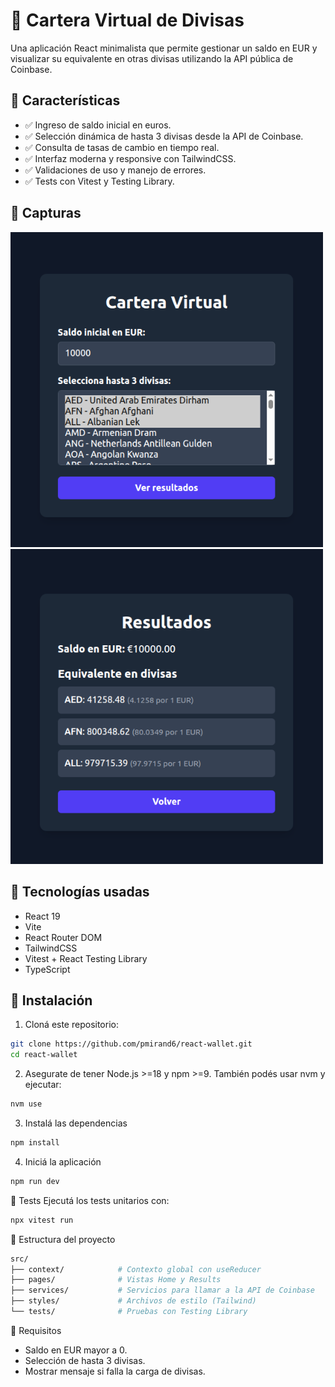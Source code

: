 # 💱 Cartera Virtual de Divisas

Una aplicación React minimalista que permite gestionar un saldo en EUR y visualizar su equivalente en otras divisas utilizando la API pública de Coinbase.

## 🚀 Características

- ✅ Ingreso de saldo inicial en euros.
- ✅ Selección dinámica de hasta 3 divisas desde la API de Coinbase.
- ✅ Consulta de tasas de cambio en tiempo real.
- ✅ Interfaz moderna y responsive con TailwindCSS.
- ✅ Validaciones de uso y manejo de errores.
- ✅ Tests con Vitest y Testing Library.

## 📸 Capturas

<img src="./screenshots/home.png" width="500" />
<img src="./screenshots/results.png" width="500" />

## 🧪 Tecnologías usadas

- React 19
- Vite
- React Router DOM
- TailwindCSS
- Vitest + React Testing Library
- TypeScript

## 🔧 Instalación

1. Cloná este repositorio:

```bash
git clone https://github.com/pmirand6/react-wallet.git
cd react-wallet
````

2. Asegurate de tener Node.js >=18 y npm >=9. También podés usar nvm y ejecutar:
```bash
nvm use
```
3. Instalá las dependencias
```bash 
npm install
```

4. Iniciá la aplicación
```bash
npm run dev
```

🧪 Tests
Ejecutá los tests unitarios con:

```bash
npx vitest run
```


📁 Estructura del proyecto
```bash
src/
├── context/            # Contexto global con useReducer
├── pages/              # Vistas Home y Results
├── services/           # Servicios para llamar a la API de Coinbase
├── styles/             # Archivos de estilo (Tailwind)
└── tests/              # Pruebas con Testing Library
```


📌 Requisitos

- Saldo en EUR mayor a 0.
- Selección de hasta 3 divisas.
- Mostrar mensaje si falla la carga de divisas.